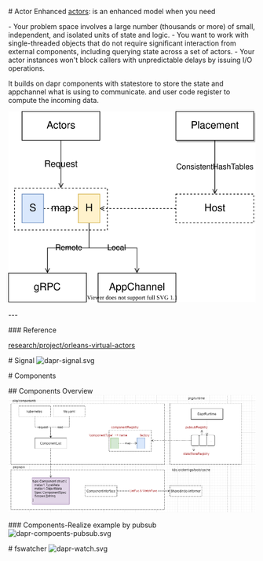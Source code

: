 \# Actor Enhanced
[actors](https://github.com/dapr/docs/blob/334ff4c626e9a1921dbf22260da3f11a9d44f007/concepts/actors/README.md): is an enhanced model when you need

\- Your problem space involves a large number (thousands or more) of small, independent, and isolated units of state and logic.
\- You want to work with single-threaded objects that do not require significant interaction from external components, including querying state across a set of actors.
\- Your actor instances won't block callers with unpredictable delays by issuing I/O operations.

It builds on dapr components with statestore to store the state and appchannel what is using to communicate. and user code register to compute the incoming data.

![dapr-actors.svg](assert/1596863824768-007e2604-eafe-423b-872e-428147e28914.svg)

\-\-\-

\### Reference

[research/project/orleans-virtual-actors](https://www.microsoft.com/en-us/research/project/orleans-virtual-actors/)

\# Signal
![dapr-signal.svg](https://cdn.nlark.com/yuque/0/2020/svg/176280/1596864217207-529bf7d6-915b-4db9-a01a-0f70aa3b9a8e.svg#align=left&display=inline&height=256&margin=%5Bobject%20Object%5D&name=dapr-signal.svg&originHeight=256&originWidth=191&size=10469&status=done&style=none&width=191)

\# Components

\## Components Overview
![image.png](assert/1593958358817-024c4413-cac4-4211-82f7-488fa26d96e8.png)

\### Components-Realize example by pubsub
![dapr-compoents-pubsub.svg](https://cdn.nlark.com/yuque/0/2020/svg/176280/1596864179677-aaa5d5d5-34dc-4158-bf86-66d2955ccf3b.svg#align=left&display=inline&height=409&margin=%5Bobject%20Object%5D&name=dapr-compoents-pubsub.svg&originHeight=409&originWidth=490&size=16812&status=done&style=none&width=490)

\# fswatcher
![dapr-watch.svg](https://cdn.nlark.com/yuque/0/2020/svg/176280/1596864262799-c3d05a5b-094d-4372-b2bb-baf8afa50701.svg#align=left&display=inline&height=194&margin=%5Bobject%20Object%5D&name=dapr-watch.svg&originHeight=194&originWidth=371&size=13908&status=done&style=none&width=371)